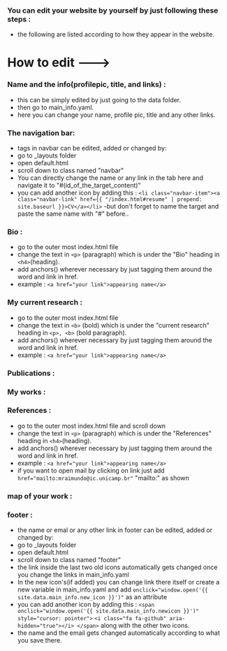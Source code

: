 ### You can edit your website by yourself by just following these steps :
- the following are listed according to how they appear in the website.
# How to edit --->
### Name and the info(profilepic, title, and links) :
- this can be simply edited by just going to the data folder.
- then go to main_info.yaml.
- here you can change your name, profile pic, title and any other links.
### The navigation bar:
- tags in navbar can be edited, added or changed by:
- go to _layouts folder
- open default.html
- scroll down to class named "navbar"
- You can directly change the name or any link in the tab here and navigate it to "#(id_of_the_target_content)"
- you can add another icon by adding this :
```<li class="navbar-item"><a class="navbar-link" href={{ "/index.html#resume" | prepend: site.baseurl }}>CV</a></li>```
-but don't forget to name the target and paste the same name with "#" before..
### Bio :
- go to the outer most index.html file
- change the text in ```<p>``` (paragraph) which is under the "Bio" heading in ```<h4>```(heading).
- add anchors(<a>) wherever necessary by just tagging them around the word and link in href.
-  example : ``` <a href="your link">appearing name</a> ```
### My current research :
- go to the outer most index.html file
- change the text in ```<b>``` (bold) which is under the "current research" heading in ```<p>, <b>``` (bold paragraph).
- add anchors(<a>) wherever necessary by just tagging them around the word and link in href.
-  example : ``` <a href="your link">appearing name</a> ```
### Publications :
### My works :
### References :
- go to the outer most index.html file and scroll down
- change the text in ```<p>``` (paragraph) which is under the "References" heading in ```<h4>```(heading).
- add anchors(<a>) wherever necessary by just tagging them around the word and link in href.
-  example : ``` <a href="your link">appearing name</a> ```
-  if you want to open mail by clicking on link just add ```href="mailto:mraimundo@ic.unicamp.br"``` "mailto:" as shown
### map of your work :
### footer :
- the name or emal or any other link in footer can be edited, added or changed by:
- go to _layouts folder
- open default.html
- scroll down to class named "footer"
- the link inside the last two old icons automatically gets changed once you change the links in main_info.yaml
- In the new icon's(if added) you can change link there itself or create a new variable in main_info.yaml and add ```onclick="window.open('{{ site.data.main_info.new_icon }}')"``` as an attribute
- you can add another icon by adding this :
```<span onclick="window.open('{{ site.data.main_info.newicon }}')" style="cursor: pointer">```
```<i class="fa fa-github" aria-hidden="true"></i> </span>```  along with the other two icons.
- the name and the email gets changed automatically according to what you save there.
